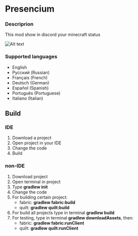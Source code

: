 # Presencium
### Descriprion
This mod show in discord your minecraft status

![Alt text](https://cdn-raw.modrinth.com/data/iNU1UQcw/images/f05b904ad665d718c6b5e25ce7372bcf99740b96.png)

### Supported languages
- English
- Русский (Russian)
- Français (French)
- Deutsch (German)
- Español (Spanish)
- Português (Portuguese)
- Italiano (Italian)

## Build
### IDE
1. Download a project
2. Open project in your IDE
3. Change the code
4. Build

### non-IDE
1. Download project
2. Open terminal in project
3. Type **gradlew init**
4. Change the code
5. For building certain project:
   - fabric: **gradlew fabric:build**
   - quilt: **gradlew quilt:build**
6. For build all projects type in terminal **gradlew build**
7. For testing, type in terminal **gradlew downloadAssets**, then:
   - fabric: **gradlew fabric:runClient**
   - quilt: **gradlew quilt:runClient**

